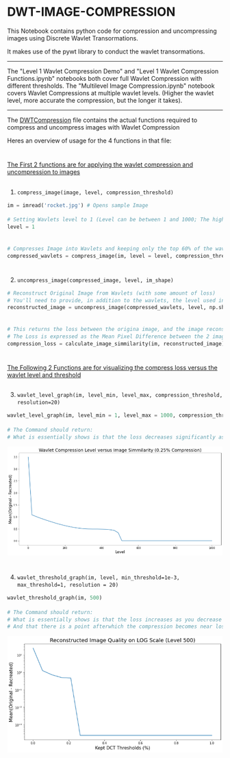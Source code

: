 # DWT-IMAGE-COMPRESSION


This Notebook contains python code for compression and uncompressing images using Discrete Wavlet Transormations.

It makes use of the pywt library to conduct the wavlet transormations. 

-----------------------------------------------

The "Level 1 Wavlet Compression Demo" and "Level 1 Wavlet Compression Functions.ipynb" notebooks both cover full Wavlet Compression with different thresholds. The "Multilevel Image Compression.ipynb" notebook covers Wavlet Compressions at multiple wavlet levels. (Higher the wavlet level, more accurate the compression, but the longer it takes).

-----------------------------------------------

The [DWTCompression](DWTCompression.py) file contains the actual functions required to compress and uncompress images with Wavlet Compression

Heres an overview of usage for the 4 functions in that file:

# 

<u>The First 2 functions are for applying the wavlet compression and uncompression to images</u>

##

1. ```compress_image(image, level, compression_threshold)```

```python
im = imread('rocket.jpg') # Opens sample Image

# Setting Wavlets level to 1 (Level can be between 1 and 1000; The higher the level the less the compression loss)
level = 1  


# Compresses Image into Wavlets and keeping only the top 60% of the wavlet coefficients
compressed_wavlets = compress_image(im, level = level, compression_threshold = 0.60) 

```


#

2. ```uncompress_image(compressed_image, level, im_shape)```

```python
# Reconstruct Original Image from Wavlets (with some amount of loss)
# You'll need to provide, in addition to the wavlets, the level used in the compression and the shape of the original image
reconstructed_image = uncompress_image(compressed_wavlets, level, np.shape(im)[:2])


# This returns the loss between the origina image, and the image reconstructed after wavlet compression
# The Loss is expressed as the Mean Pixel Difference between the 2 images; or Mean(Abs(Original-Reconstructed))
compression_loss = calculate_image_simmilarity(im, reconstructed_image)
```


# 

<u>The Following 2 Functions are for visualizing the compress loss versus the wavlet level and threshold</u>

##


3. ```wavlet_level_graph(im, level_min, level_max, compression_threshold, resolution=20)```

```python
wavlet_level_graph(im, level_min = 1, level_max = 1000, compression_threshold = 0.1, resolution=50)

# The Command should return:
# What is essentially shows is that the loss decreases significantly as you increase the wavlet level
```
![Image1](image_examples/wavletlevelgraph1.png)


#


4. ```wavlet_threshold_graph(im, level, min_threshold=1e-3, max_threshold=1, resolution = 20)```

```python
wavlet_threshold_graph(im, 500)

# The Command should return:
# What is essentially shows is that the loss increases as you decrease the threshold
# And that there is a point afterwhich the compression becomes near lossless
```
![Image2](image_examples/wavletthresholdgraph.png)
